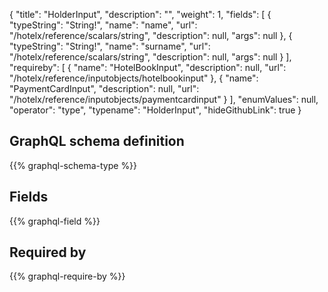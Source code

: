{
  "title": "HolderInput",
  "description": "",
  "weight": 1,
  "fields": [
    {
      "typeString": "String!",
      "name": "name",
      "url": "/hotelx/reference/scalars/string",
      "description": null,
      "args": null
    },
    {
      "typeString": "String!",
      "name": "surname",
      "url": "/hotelx/reference/scalars/string",
      "description": null,
      "args": null
    }
  ],
  "requireby": [
    {
      "name": "HotelBookInput",
      "description": null,
      "url": "/hotelx/reference/inputobjects/hotelbookinput"
    },
    {
      "name": "PaymentCardInput",
      "description": null,
      "url": "/hotelx/reference/inputobjects/paymentcardinput"
    }
  ],
  "enumValues": null,
  "operator": "type",
  "typename": "HolderInput",
  "hideGithubLink": true
}
## GraphQL schema definition

{{% graphql-schema-type %}}

## Fields

{{% graphql-field %}}

## Required by

{{% graphql-require-by %}}
